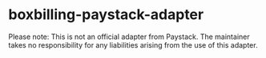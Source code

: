 # boxbilling-paystack-adapter

Please note:
This is not an official adapter from Paystack. The maintainer takes no responsibility for any liabilities arising from the use of this adapter.
